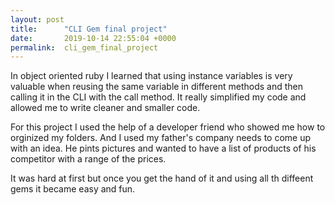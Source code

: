 ```yaml
---
layout: post
title:      "CLI Gem final project"
date:       2019-10-14 22:55:04 +0000
permalink:  cli_gem_final_project
---
```


In object oriented ruby I learned that using instance variables is very valuable when reusing the same variable in different methods and then calling it in the CLI with the call method. It really simplified my code and allowed me to write cleaner and smaller code.

For this project I used the help of a developer friend who showed me how to orginized my folders. And I used my father's company needs to come up with an idea. He pints pictures and wanted to have a list of products of his competitor with a range of the prices.

It was hard at first but once you get the hand of it and using all th diffeent gems it became easy and fun.
